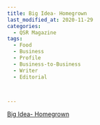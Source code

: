 ```yaml
---
title: Big Idea- Homegrown
last_modified_at: 2020-11-29
categories:
  - QSR Magazine
tags:
  - Food
  - Business
  - Profile
  - Business-to-Business
  - Writer
  - Editorial 



---
```


[Big Idea- Homegrown](http://www.ourdigitalmags.com/publication/?i=498214&ver=html5&p=36)
